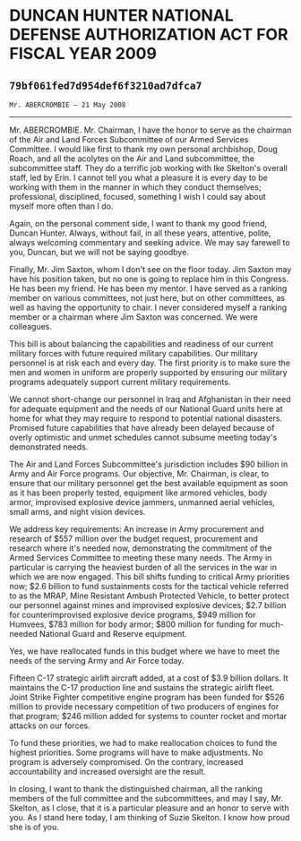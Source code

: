 # DUNCAN HUNTER NATIONAL DEFENSE AUTHORIZATION ACT FOR FISCAL YEAR 2009
## `79bf061fed7d954def6f3210ad7dfca7`
`Mr. ABERCROMBIE — 21 May 2008`

---


Mr. ABERCROMBIE. Mr. Chairman, I have the honor to serve as the 
chairman of the Air and Land Forces Subcommittee of our Armed Services 
Committee. I would like first to thank my own personal archbishop, Doug 
Roach, and all the acolytes on the Air and Land subcommittee, the 
subcommittee staff. They do a terrific job working with Ike Skelton's 
overall staff, led by Erin. I cannot tell you what a pleasure it is 
every day to be working with them in the manner in which they conduct 
themselves; professional, disciplined, focused, something I wish I 
could say about myself more often than I do.

Again, on the personal comment side, I want to thank my good friend, 
Duncan Hunter. Always, without fail, in all these years, attentive, 
polite, always welcoming commentary and seeking advice. We may say 
farewell to you, Duncan, but we will not be saying goodbye.

Finally, Mr. Jim Saxton, whom I don't see on the floor today. Jim 
Saxton may have his position taken, but no one is going to replace him 
in this Congress. He has been my friend. He has been my mentor. I have 
served as a ranking member on various committees, not just here, but on 
other committees, as well as having the opportunity to chair. I never 
considered myself a ranking member or a chairman where Jim Saxton was 
concerned. We were colleagues.

This bill is about balancing the capabilities and readiness of our 
current military forces with future required military capabilities. Our 
military personnel is at risk each and every day. The first priority is 
to make sure the men and women in uniform are properly supported by 
ensuring our military programs adequately support current military 
requirements.

We cannot short-change our personnel in Iraq and Afghanistan in their 
need for adequate equipment and the needs of our National Guard units 
here at home for what they may require to respond to potential national 
disasters. Promised future capabilities that have already been delayed 
because of overly optimistic and unmet schedules cannot subsume meeting 
today's demonstrated needs.

The Air and Land Forces Subcommittee's jurisdiction includes $90 
billion in Army and Air Force programs. Our objective, Mr. Chairman, is 
clear, to ensure that our military personnel get the best available 
equipment as soon as it has been properly tested, equipment like 
armored vehicles, body armor, improvised explosive device jammers, 
unmanned aerial vehicles, small arms, and night vision devices.

We address key requirements: An increase in Army procurement and 
research of $557 million over the budget request, procurement and 
research where it's needed now, demonstrating the commitment of the 
Armed Services Committee to meeting these many needs. The Army in 
particular is carrying the heaviest burden of all the services in the 
war in which we are now engaged. This bill shifts funding to critical 
Army priorities now; $2.6 billion to fund sustainments costs for the 
tactical vehicle referred to as the MRAP, Mine Resistant Ambush 
Protected Vehicle, to better protect our personnel against mines and 
improvised explosive devices; $2.7 billion for counterimprovised 
explosive device programs, $949 million for Humvees, $783 million for 
body armor; $800 million for funding for much-needed National Guard and 
Reserve equipment.

Yes, we have reallocated funds in this budget where we have to meet 
the needs of the serving Army and Air Force today.

Fifteen C-17 strategic airlift aircraft added, at a cost of $3.9 
billion dollars. It maintains the C-17 production line and sustains the 
strategic airlift fleet. Joint Strike Fighter competitive engine 
program has been funded for $526 million to provide necessary 
competition of two producers of engines for that program; $246 million 
added for systems to counter rocket and mortar attacks on our forces.

To fund these priorities, we had to make reallocation choices to fund 
the highest priorities. Some programs will have to make adjustments. No 
program is adversely compromised. On the contrary, increased 
accountability and increased oversight are the result.

In closing, I want to thank the distinguished chairman, all the 
ranking members of the full committee and the subcommittees, and may I 
say, Mr. Skelton, as I close, that it is a particular pleasure and an 
honor to serve with you. As I stand here today, I am thinking of Suzie 
Skelton. I know how proud she is of you.